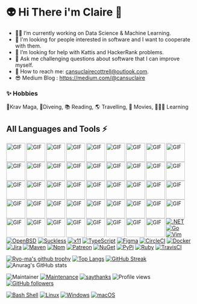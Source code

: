 # 👽 Hi There i'm Claire 👋 



- 👩‍💻 I’m currently working on Data Science & Machine Learning.
- 👻 I'm looking for people interested in software and I want to cooperate with them.
- 💩 I’m looking for help with Kattis and HackerRank problems.
- 👀 Ask me challenging questions about software that I can improve myself.
- 👾 How to reach me: cansuclairecottrell@outlook.com.
- 😎 Medium Blog : https://medium.com/@cansuclaire

### ✨ Hobbies

🥋Krav Maga, 🤿Diveing, 📚 Reading, 🌎 Travelling, 🎥 Movies, 👩🏻‍🎓 Learning

## All Languages and Tools ⚡
<img align="left" alt="GIF" src="https://user-images.githubusercontent.com/97338597/234517868-a016836d-d5ae-4020-947d-aebe79292e60.png" width="50" height="50" /><img align="left" alt="GIF" src="https://user-images.githubusercontent.com/97338597/234518751-0da377c9-814f-485b-b8fa-afe8f846f28c.png" width="50" height="50" /><img align="left" alt="GIF" src="https://user-images.githubusercontent.com/97338597/234519423-30bf6f69-c02d-4f2b-acf1-08299a31c521.png" width="50" height="50" /><img align="left" alt="GIF" src="https://user-images.githubusercontent.com/97338597/234520686-ac1d725e-954e-432a-b72a-2f28af094f64.png" width="50" height="50" /><img align="left" alt="GIF" src="https://user-images.githubusercontent.com/97338597/234521029-639e118f-e144-468f-afde-3edd7127aacb.png" width="50" height="50" /><img align="left" alt="GIF" src="https://user-images.githubusercontent.com/97338597/234521487-5f6e4128-2d6a-49a8-8949-13efeca1f679.png" width="50" height="50" /><img align="left" alt="GIF" src="https://user-images.githubusercontent.com/97338597/234521816-aeecc3a6-f4d0-4b94-9ba5-5ef1230af8e6.png" width="50" height="50" /><img align="left" alt="GIF" src="https://user-images.githubusercontent.com/97338597/234522243-68b81eaa-4558-4190-9255-38376a0f78ba.png" width="50" height="50" /><img align="left" alt="GIF" src="https://user-images.githubusercontent.com/97338597/234522590-82499fea-459d-4b58-bb36-fa573fc98fdb.png" width="50" height="50" /><img align="left" alt="GIF" src="https://user-images.githubusercontent.com/97338597/234523027-d50a976b-a015-4cb4-bc13-f41c24e62a41.png" width="50" height="50" /><img align="left" alt="GIF" src="https://user-images.githubusercontent.com/97338597/234523458-11c7e374-8994-4152-b567-1d227847fe0e.png" width="50" height="50" /><img align="left" alt="GIF" src="https://user-images.githubusercontent.com/97338597/234523837-0c73f543-36ce-499e-8160-a49c987ace45.png" width="50" height="50" /><img align="left" alt="GIF" src="https://user-images.githubusercontent.com/97338597/234524332-e18992f3-205d-4a8b-ad68-f4fb6b5ea0e4.png" width="50" height="50" /><img align="left" alt="GIF" src="https://user-images.githubusercontent.com/97338597/234524788-eb4de68e-ae68-4b4e-8ca6-1e992a1e1637.png" width="50" height="50" /><img align="left" alt="GIF" src="https://user-images.githubusercontent.com/97338597/234525988-6b9f7b6b-a7eb-4161-85d3-713aea8221ed.png" width="50" height="50" /><img align="left" alt="GIF" src="https://user-images.githubusercontent.com/97338597/234525291-a16e2d15-006d-4e0e-b7bd-84cbd5d8a488.png" width="50" height="50" /><img align="left" alt="GIF" src="https://user-images.githubusercontent.com/97338597/234554583-060aaf4f-c8e8-4837-a465-e74465bd86c7.png" width="50" height="50" /><img align="left" alt="GIF" src="https://user-images.githubusercontent.com/97338597/234554108-e6910853-cfa5-490a-94be-6f2cbda57f6e.png" width="50" height="50" /><img align="left" alt="GIF" src="https://user-images.githubusercontent.com/97338597/234555205-d651ef16-2fc6-4417-ac5e-0da31f980a85.png" width="50" height="50" /><img align="left" alt="GIF" src="https://user-images.githubusercontent.com/97338597/234555789-fecaa6bc-f2da-4213-8710-75b4319ad592.png" width="50" height="50" /><img align="left" alt="GIF" src="https://user-images.githubusercontent.com/97338597/234556293-86b70131-04dd-4d2f-a6a9-42ce1f30ae9a.png" width="50" height="50" /><img align="left" alt="GIF" src="https://user-images.githubusercontent.com/97338597/234556698-e0882f42-38af-4950-84ff-30d23d24fb2d.png" width="50" height="50" /><img align="left" alt="GIF" src="https://user-images.githubusercontent.com/97338597/234558536-3a6e8897-94c1-40d6-83e6-78b0c1b95bfb.png" width="50" height="50" /><img align="left" alt="GIF" src="https://user-images.githubusercontent.com/97338597/234558976-306ef76f-bd29-421b-912b-d29cb0795ef5.png" width="50" height="50" /><img align="left" alt="GIF" src="https://user-images.githubusercontent.com/97338597/234559347-f3b9ec79-695e-45bd-9770-e0e971ef4164.png" width="50" height="50" /><img align="left" alt="GIF" src="https://user-images.githubusercontent.com/97338597/234559770-89776734-cc2a-46ae-9553-ba1e6c501e99.png" width="50" height="50" /><img align="left" alt="GIF" src="https://user-images.githubusercontent.com/97338597/234561292-cd5cfb07-b6aa-4468-937a-7792b80fb5a0.png" width="50" height="50" /><img align="left" alt="GIF" src="https://user-images.githubusercontent.com/97338597/234561745-d3bb0e38-f5f5-4b7b-a9dd-e257095a7347.png" width="50" height="50" /><img align="left" alt="GIF" src="https://user-images.githubusercontent.com/97338597/234562861-071c8eca-f642-4066-a618-a4959a5b209a.png" width="50" height="50" /><img align="left" alt="GIF" src="https://user-images.githubusercontent.com/97338597/234563318-ebc13107-f173-47e5-a78d-d0844a1a3484.png" width="50" height="50" /><img align="left" alt="GIF" src="https://user-images.githubusercontent.com/97338597/234563792-bb5aa30c-4da1-4960-bf1c-7b49cd6f79fc.png" width="50" height="50" /><img align="left" alt="GIF" src="https://user-images.githubusercontent.com/97338597/234565114-99e8584d-177b-42cf-90d9-de363f097c70.png" width="50" height="50" /><img align="left" alt="GIF" src="https://user-images.githubusercontent.com/97338597/234568749-be3015f1-04b8-491d-8086-47134ac973e6.png" width="50" height="50" /><img align="left" alt="GIF" src="https://user-images.githubusercontent.com/97338597/234567322-074834a9-d36d-4781-a375-d2a9a3461659.png" width="50" height="50" /><img align="left" alt="GIF" src="https://user-images.githubusercontent.com/97338597/234569337-cb06473c-4060-4b24-99b1-4d0bd41d8651.png" width="50" height="50" /><img align="left" alt="GIF" src="https://user-images.githubusercontent.com/97338597/234566553-c038cd2a-0741-4a26-8aec-ada8153db281.png" width="50" height="50" /><img align="left" alt="GIF" src="https://user-images.githubusercontent.com/97338597/234570998-7baa4c96-60ba-421e-b3dc-2de55d75e429.png" width="50" height="50" /><img align="left" alt="GIF" src="https://user-images.githubusercontent.com/97338597/234566039-b05f5340-ab7a-4c70-87de-b36c98a6e37f.png" width="50" height="50" /><img align="left" alt="GIF" src="https://user-images.githubusercontent.com/97338597/234576319-b1d84828-7466-49d3-bff8-a81f282eed63.png" width="50" height="50" /><img align="left" alt="GIF" src="https://user-images.githubusercontent.com/97338597/234578186-821a1d30-c4d1-4d1c-be0d-6892fccc88d4.png" width="50" height="50" /><img align="left" alt="GIF" src="https://user-images.githubusercontent.com/97338597/234579258-cf4e8ea6-eae8-4d67-a6b5-9a9dbd42188f.png" width="50" height="50" /><img align="left" alt="GIF" src="https://user-images.githubusercontent.com/97338597/234572309-dd56aa8f-7dd4-4b10-8253-40c3aff72d38.png" width="50" height="50" /><img align="left" alt="GIF" src="https://user-images.githubusercontent.com/97338597/234580065-78eba964-4aa0-45c1-b5e2-1d119ff2feec.png" width="50" height="50" /><img align="left" alt="GIF" src="https://user-images.githubusercontent.com/97338597/234582011-5d3cd9ae-3325-4300-9cdc-44e590780233.png" width="50" height="50" />
#
#
# 
# 
#
#
[![.NET](https://img.shields.io/badge/--512BD4?logo=.net&logoColor=ffffff)](https://dotnet.microsoft.com/) [![Go](https://img.shields.io/badge/--00ADD8?logo=go&logoColor=ffffff)](https://golang.org/) [![Vim](https://img.shields.io/badge/--019733?logo=vim)](https://www.vim.org/) [![OpenBSD](https://img.shields.io/badge/--F2CA30?logo=openbsd&logoColor=000000)](https://www.openbsd.org/) [![Suckless](https://img.shields.io/badge/--1177AA?logo=suckless)](https://suckless.org/) [![x11](https://img.shields.io/badge/--F28834?logo=x.org&logoColor=ffffff)](https://x.org/) [![TypeScript](https://img.shields.io/badge/--3178C6?logo=typescript&logoColor=ffffff)](https://www.typescriptlang.org/) [![Figma](https://img.shields.io/badge/--F24E1E?logo=figma&logoColor=ffffff)](https://www.figma.com/) [![CircleCI](https://badgen.net/badge/icon/circleci?icon=circleci&label)](https://https://circleci.com/) [![Docker](https://badgen.net/badge/icon/docker?icon=docker&label)](https://https://docker.com/) [![Jira](https://badgen.net/badge/icon/jira?icon=jira&label)](https://https://jira.com/) [![Maven](https://badgen.net/badge/icon/maven?icon=maven&label)](https://https://maven.apache.org/) [![Npm](https://badgen.net/badge/icon/npm?icon=npm&label)](https://https://npmjs.com/) [![Patreon](https://badgen.net/badge/icon/patreon?icon=patreon&label)](https://https://patron.com/) [![NuGet](https://badgen.net/badge/icon/nuget?icon=nuget&label)](https://https://nuget.org/)  [![PyPi](https://badgen.net/badge/icon/pypi?icon=pypi&label)](https://https://pypi.org/) [![Ruby](https://badgen.net/badge/icon/ruby?icon=ruby&label)](https://https://ruby-lang.org/) [![TravisCI](https://badgen.net/badge/icon/travis?icon=travis&label)](https://travis-ci.org)
  
  
   [![Ryo-ma's github trophy](https://github-profile-trophy.vercel.app/?username=cansuclaire&theme=outrun&row=1)](https://github.com/ryo-ma/github-profile-trophy)                                                                    [![Top Langs](https://github-readme-stats.vercel.app/api/top-langs/?username=cansuclaire&theme=midnight-purple&layout=compact)](https://github.com/cansuclaire/github-readme-stats)
   [![GitHub Streak](https://streak-stats.demolab.com/?user=cansuclaire&theme=chartreuse-dark)](https://git.io/streak-stats) 
![Anurag's GitHub stats](https://github-readme-stats.vercel.app/api?username=cansuclaire&theme=tokyonight&show_icons=true)

![Maintainer](https://img.shields.io/badge/cansuclairecottrell-linkedln-blue)
[![Maintenance](https://img.shields.io/badge/cansuclaire-instagram-red.svg)](https://bitbucket.org/lbesson/ansi-colors)
[![saythanks](https://img.shields.io/badge/cansuclaire-medium-ff69b4.svg)](https://saythanks.io/to/kennethreitz)
![Profile views](https://gpvc.arturio.dev/cansuclaire)
[![GitHub followers](https://img.shields.io/github/followers/cansuclaire.svg?style=social&label=Follow&maxAge=2592000)](https://github.com/cansuclaire?tab=followers)


[![Bash Shell](https://badges.frapsoft.com/bash/v1/bash.png?v=103)](https://github.com/ellerbrock/open-source-badges/)
[![Linux](https://svgshare.com/i/Zhy.svg)](https://svgshare.com/i/Zhy.svg)
[![Windows](https://svgshare.com/i/ZhY.svg)](https://svgshare.com/i/ZhY.svg)
[![macOS](https://svgshare.com/i/ZjP.svg)](https://svgshare.com/i/ZjP.svg)
